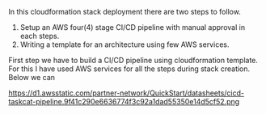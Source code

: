In this cloudformation stack deployment there are two steps to follow.

1. Setup an AWS four(4) stage CI/CD pipeline with manual approval in each steps.
2.  Writing a template for an architecture using few AWS services.
  
First step we have to build a CI/CD pipeline using cloudformation template. For this I have used AWS services for all the steps during stack creation. Below we can 

  https://d1.awsstatic.com/partner-network/QuickStart/datasheets/cicd-taskcat-pipeline.9f41c290e6636774f3c92a1dad55350e14d5cf52.png
